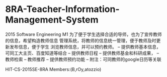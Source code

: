 # 8RA-Teacher-Information-Management-System
2015 Software Engineering M1
为了便于学生选择合适的导师，也为了宣传教师的信息，希望构造教师信息
管理系统，将教师的信息统一管理，便于教师及时更新发布信息，便于学生
浏览教师信息，并可以预约教师。
– 提供教师基本信息，可同工大主页、百度知道等结合
– 提供教师日程
– 提供教师基金和科研成果，
– 教师检索
– 教师推荐
– 提供教师预约功能
– 附注：可同教师的google日历等关联

HIT-CS-2015SE-8RA
Members:(B,rOy,atozzio)
